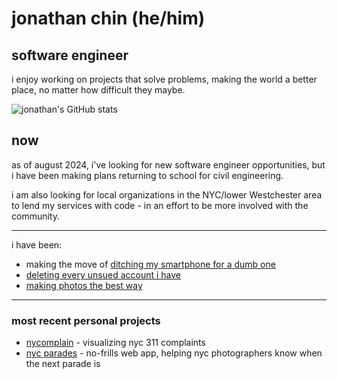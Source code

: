 # jonathan chin (he/him)

## software engineer

i enjoy working on projects that solve problems, making the world a better place, no matter how difficult they maybe.

![jonathan's GitHub stats](https://github-readme-stats-sigma-five.vercel.app/api?username=chinjon&count_private=true&theme=onedark)

## now

as of august 2024, i've looking for new software engineer opportunities, but i have been making plans returning to school for civil engineering. 

i am also looking for local organizations in the NYC/lower Westchester area to lend my services with code - in an effort to be more involved with the community.

***

i have been: 

* making the move of [ditching my smartphone for a dumb one](https://www.jonathanch.in/trying-to-replace-my-smartphone-with-a-dumb-phone/)
* [deleting every unsued account i have](https://www.jonathanch.in/deleting-old-unused-accounts-is-harder-than-it-needs-to-be/)
* [making photos the best way](https://www.jonathanch.in/my-black-and-white-film-home-development-setup/)

***

### most recent personal projects

* [nycomplain](https://nyc-complain.netlify.app/) - visualizing nyc 311 complaints
* [nyc parades](https://nyc-parades.netlify.app/) - no-frills web app, helping nyc photographers know when the next parade is
